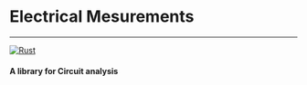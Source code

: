 # Electrical Mesurements
---

[![Rust](https://github.com/winnietthepooh/ElectricalMesurements/actions/workflows/rust.yml/badge.svg)](https://github.com/winnietthepooh/ElectricalMesurements/actions/workflows/rust.yml)

#### A library for Circuit analysis
